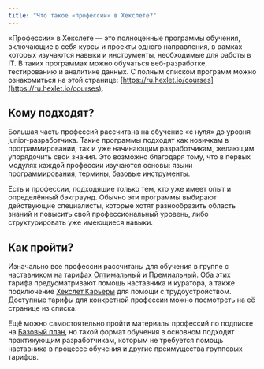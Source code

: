 ```yaml
---
title: "Что такое «профессии» в Хекслете?"
---
```


«Профессии» в Хекслете — это полноценные программы обучения, включающие в себя курсы и проекты одного направления, в рамках которых изучаются навыки и инструменты, необходимые для работы в IT. В таких программах можно обучаться веб-разработке, тестированию и аналитике данных. С полным списком программ можно ознакомиться на этой странице: [https://ru.hexlet.io/courses](https://ru.hexlet.io/courses).

## Кому подходят?

Большая часть профессий рассчитана на обучение «с нуля» до уровня junior-разработчика. Такие программы подходят как новичкам в программировании, так и уже начинающим разработчикам, желающим упорядочить свои знания. Это возможно благодаря тому, что в первых модулях каждой профессии изучаются основы: языки программирования, термины, базовые инструменты.

Есть и профессии, подходящие только тем, кто уже имеет опыт и определённый бэкграунд. Обычно эти программы выбирают действующие специалисты, которые хотят разнообразить область знаний и повысить свой профессиональный уровень, либо структурировать уже имеющиеся навыки.

## Как пройти?

Изначально все профессии рассчитаны для обучения в группе с наставником на тарифах [Оптимальный](https://help.hexlet.io/article/20504) и [Премиальный](https://help.hexlet.io/article/20505). Оба этих тарифа предусматривают помощь наставника и куратора, а также подключение [Хекслет.Карьеры](https://help.hexlet.io/article/20570) для помощи с трудоустройством. Доступные тарифы для конкретной профессии можно посмотреть на её странице из списка.

Ещё можно самостоятельно пройти материалы профессий по подписке на [Базовый план](https://help.hexlet.io/article/20459), но такой формат обучения в основном подходит практикующим разработчикам, которым не требуется помощь наставника в процессе обучения и другие преимущества групповых тарифов.
